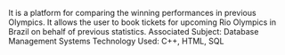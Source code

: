 It is a platform for comparing the winning performances in previous Olympics. It allows the user to book tickets for upcoming Rio Olympics in Brazil on behalf of previous statistics. 
Associated Subject: Database Management Systems
Technology Used: C++, HTML, SQL
